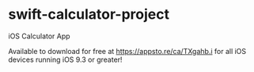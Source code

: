 # swift-calculator-project
iOS Calculator App

Available to download for free at https://appsto.re/ca/TXgahb.i for all iOS devices running iOS 9.3 or greater!
